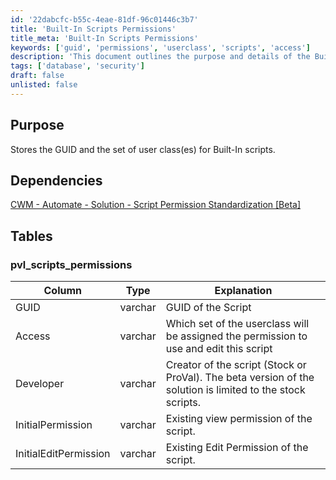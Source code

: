 ```yaml
---
id: '22dabcfc-b55c-4eae-81df-96c01446c3b7'
title: 'Built-In Scripts Permissions'
title_meta: 'Built-In Scripts Permissions'
keywords: ['guid', 'permissions', 'userclass', 'scripts', 'access']
description: 'This document outlines the purpose and details of the Built-In Scripts Permissions, including the GUID and user class assignments for script access and editing. It also highlights dependencies and provides a table detailing the structure of the pvl_scripts_permissions table.'
tags: ['database', 'security']
draft: false
unlisted: false
---
```

## Purpose

Stores the GUID and the set of user class(es) for Built-In scripts.

## Dependencies

[CWM - Automate - Solution - Script Permission Standardization [Beta]](<../../solutions/Script Permission Standardization Beta.md>)

## Tables

### pvl_scripts_permissions

| Column               | Type    | Explanation                                                                                       |
|----------------------|---------|---------------------------------------------------------------------------------------------------|
| GUID                 | varchar | GUID of the Script                                                                                |
| Access               | varchar | Which set of the userclass will be assigned the permission to use and edit this script            |
| Developer            | varchar | Creator of the script (Stock or ProVal). The beta version of the solution is limited to the stock scripts. |
| InitialPermission     | varchar | Existing view permission of the script.                                                          |
| InitialEditPermission | varchar | Existing Edit Permission of the script.                                                           |












